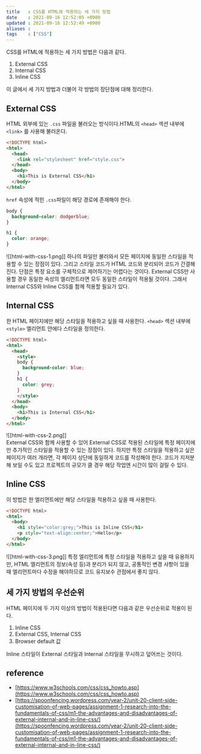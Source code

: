```yaml
---
title   : CSS를 HTML에 적용하는 세 가지 방법
date    : 2021-09-16 12:52:05 +0900
updated : 2021-09-16 12:52:49 +0900
aliases : 
tags    : ["CSS"] 
---
```

CSS를 HTML에 적용하는 세 가지 방법은 다음과 같다.  
1. External CSS
2. Internal CSS
3. Inline CSS 

이 글에서 세 가지 방법과 더불어 각 방법의 장단점에 대해 정리한다. 

## External CSS 
HTML 외부에 있는 `.css` 파일을 불러오는 방식이다.HTML의 `<head>` 섹션 내부에  `<link>` 를 사용해 불러온다.  
```html
<!DOCTYPE html>
<html>
  <head>
  	<link rel="stylesheet" href="style.css">
  </head>
  <body>
  	<h1>This is External CSS</h1>
  </body>
</html>
```
`href` 속성에 적힌 `.css`파일이 해당 경로에 존재해야 한다.  
```css
body {
  background-color: dodgerblue;
}

h1 {
  color: orange;
}
```
![[html-with-css-1.png]]
하나의 파일만 불러와서 모든 페이지에 동일한 스타일을 적용할 수 있는 장점이 있다. 그리고 스타일 코드가 HTML 코드와 분리되어 코드가 간결해진다. 단점은 특정 요소를 구체적으로 제어하기는 어렵다는 것이다. External CSS만 사용할 경우 동일한 속성의 엘리먼트라면 모두 동일한 스타일이 적용될 것이다. 그래서 Internal CSS와 Inline CSS를 함께 적용할 필요가 있다. 

## Internal CSS 
한 HTML 페이지에만 해당 스타일을 적용하고 싶을 때 사용한다. 
`<head>` 섹션 내부에 `<style>` 엘리먼트 안에다 스타일을 정의한다. 
```html
<!DOCTYPE html>
<html>
  <head>
    <style>
	body {
	  background-color: blue;
	}
	h1 {
	  color: grey;
	}
	</style>
  </head>
  <body>
    <h1>This is Internal CSS</h1>
  </body>
</html>
```
![[html-with-css-2.png]]  
External CSS와 함께 사용할 수 있어 External CSS로 적용된 스타일에 특정 페이지에만 추가적인 스타일을 적용할 수 있는 장점이 있다. 하지만 특정 스타일을 적용하고 싶은 페이지가 여러 개라면, 각 페이지 상단에 동일하게 코드를 작성해야 한다. 코드가 지저분해 보일 수도 있고 프로젝트의 규모가 클 경우 해당 작업엔 시간이 많이 걸릴 수 있다.  

## Inline CSS 
이 방법은 한 엘리먼트에만 해당 스타일을 적용하고 싶을 때 사용한다.  
```html
<!DOCTYPE html>
<html>
  <body>
    <h1 style="color:grey;">This is Inline CSS</h1>
	<p style="text-align:center;">Hello</p>
  </body>
</html>
```
![[html-with-css-3.png]]
특정 엘리먼트에 특정 스타일을 적용하고 싶을 때 유용하지만, HTML 엘리먼트의 정보(속성 등)과 분리가 되지 않고, 공통적인 변경 사항이 있을 때 엘리먼트마다 수정을 해야하므로 코드 유지보수 관점에서 좋지 않다. 

## 세 가지 방법의 우선순위 
HTML 페이지에 두 가지 이상의 방법이 적용된다면 다음과 같은 우선순위로 적용이 된다.
1. Inline CSS 
2. External CSS, Internal CSS 
3. Browser default 값 

Inline 스타일이 External 스타일과 Internal 스타일을 무시하고 덮어쓰는 것이다.  


## reference
- [https://www.w3schools.com/css/css_howto.asp](https://www.w3schools.com/css/css_howto.asp)
- [https://spoonfencing.wordpress.com/year-2/unit-20-client-side-customisation-of-web-pages/assignment-1-research-into-the-fundamentals-of-css/m1-the-advantages-and-disadvantages-of-external-internal-and-in-line-css/](https://spoonfencing.wordpress.com/year-2/unit-20-client-side-customisation-of-web-pages/assignment-1-research-into-the-fundamentals-of-css/m1-the-advantages-and-disadvantages-of-external-internal-and-in-line-css/)